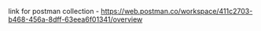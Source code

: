 link for postman collection - https://web.postman.co/workspace/411c2703-b468-456a-8dff-63eea6f01341/overview
